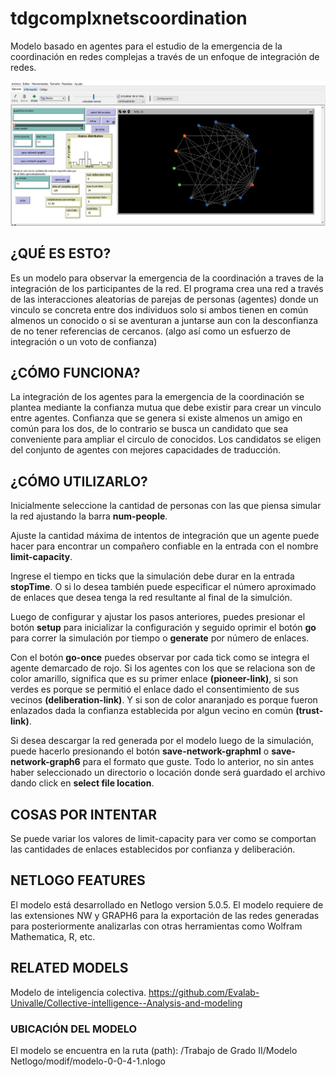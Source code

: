 # tdgcomplxnetscoordination

Modelo basado en agentes para el estudio de la emergencia de la coordinación en redes complejas a través de un enfoque de integración de redes.

![Imagen de repositorio](https://github.com/sergiortizpazuv/tdgcomplxnetscoordination/blob/master/CIMMnetlogo.PNG?raw=true)

## ¿QUÉ ES ESTO?

Es un modelo para observar la emergencia de la coordinación a traves de la integración de los participantes de la red. El programa crea una red a través de las interacciones aleatorias de parejas de personas (agentes) donde un vinculo se concreta entre dos individuos solo si ambos tienen en común almenos un conocido o si se aventuran a juntarse aun con la desconfianza de no tener referencias de cercanos. (algo así como un esfuerzo de integración o un voto de confianza)

## ¿CÓMO FUNCIONA?

La integración de los agentes para la emergencia de la coordinación se plantea mediante la confianza mutua que debe existir para crear un vinculo entre agentes. Confianza que se genera si existe almenos un amigo en común para los dos, de lo contrario se busca un candidato que sea conveniente para ampliar el circulo de conocidos. Los candidatos se eligen del conjunto de agentes con mejores capacidades de traducción.

## ¿CÓMO UTILIZARLO?

Inicialmente seleccione la cantidad de personas con las que piensa simular la red ajustando la barra <b>num-people</b>.

Ajuste la cantidad máxima de intentos de integración que un agente puede hacer para encontrar un compañero confiable en la entrada con el nombre <b>limit-capacity</b>.

Ingrese el tiempo en ticks que la simulación debe durar en la entrada <b>stopTime</b>. O si lo desea también puede especificar el número aproximado de enlaces que desea tenga la red resultante al final de la simulción.

Luego de configurar y ajustar los pasos anteriores, puedes presionar el botón <b>setup</b> para inicializar la configuración y seguido oprimir el botón <b>go</b> para correr la simulación por tiempo o <b>generate</b> por número de enlaces.

Con el botón <b>go-once</b> puedes observar por cada tick como se integra el agente demarcado de rojo. Si los agentes con los que se relaciona son de color amarillo, significa que es su primer enlace <b>(pioneer-link)</b>, si son verdes es porque se permitió el enlace dado el consentimiento de sus vecinos <b>(deliberation-link)</b>. Y si son de color anaranjado es porque fueron enlazados dada la confianza establecida por algun vecino en común <b>(trust-link)</b>.

Si desea descargar la red generada por el modelo luego de la simulación, puede hacerlo presionando el botón <b>save-network-graphml</b> o <b>save-network-graph6</b> para el formato que guste. Todo lo anterior, no sin antes haber seleccionado un directorio o locación donde será guardado el archivo dando click en <b>select file location</b>.

## COSAS POR INTENTAR

Se puede variar los valores de limit-capacity para ver como se comportan las cantidades de enlaces establecidos por confianza y deliberación.

## NETLOGO FEATURES

El modelo está desarrollado en Netlogo version 5.0.5.
El modelo requiere de las extensiones NW y GRAPH6 para la exportación de las redes generadas para posteriormente analizarlas con otras herramientas como Wolfram Mathematica, R, etc.

## RELATED MODELS

Modelo de inteligencia colectiva. https://github.com/Evalab-Univalle/Collective-intelligence--Analysis-and-modeling

### UBICACIÓN DEL MODELO

El modelo se encuentra en la ruta (path):
/Trabajo de Grado II/Modelo Netlogo/modif/modelo-0-0-4-1.nlogo

